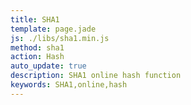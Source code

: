 ```yaml
---
title: SHA1
template: page.jade
js: ./libs/sha1.min.js
method: sha1
action: Hash
auto_update: true
description: SHA1 online hash function
keywords: SHA1,online,hash
---
```

